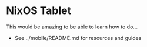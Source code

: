# NixOS Tablet

This would be amazing to be able to learn how to do...

- See ../mobile/README.md for resources and guides

